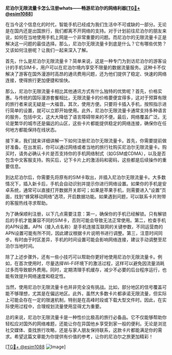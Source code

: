 **尼泊尔无限流量卡怎么注册whats——畅游尼泊尔的网络利器[[TG💪+ @esim1088](https://t.me/s/esim1088)]**

在当今这个信息化的时代，智能手机已经成为我们生活中不可或缺的一部分。无论是在国内还是出国旅行，我们都离不开网络的支持。对于计划前往尼泊尔的朋友来说，如何在当地使用手机上网是一个非常重要的问题。而尼泊尔的无限流量卡正是解决这一问题的最佳选择。那么，尼泊尔无限流量卡到底是什么？它有哪些优势？又该如何注册呢？让我们一起来深入了解。

首先，什么是尼泊尔无限流量卡？简单来说，这是一种专门为到访尼泊尔的游客设计的手机SIM卡，用户可以在尼泊尔境内享受不限量的数据流量服务。这种卡不仅解决了游客在国外漫游时高昂的通讯费用问题，还为他们提供了稳定、快速的网络连接，使得旅行更加便捷和愉快。

那么，尼泊尔无限流量卡相比其他通讯方式有什么独特的优势呢？首先，价格实惠。与传统的国际漫游套餐相比，无限流量卡的价格要便宜得多，这对于预算有限的旅行者来说无疑是一大福音。其次，使用方便。只要将卡插入手机，按照指示进行简单的设置，就可以立即开始使用。此外，尼泊尔无限流量卡通常支持多种语言的服务，包括中文，这大大降低了语言障碍带来的不便。最后，网络覆盖广泛。无论是繁华的城市还是偏远的山区，这些卡片都能提供稳定的网络连接，确保你在任何地方都能保持在线状态。

接下来，我们就来详细讲解一下如何注册尼泊尔无限流量卡。首先，你需要提前做好准备。在出发前，你可以通过网络或者当地的旅行社购买尼泊尔无限流量卡。购买时，请务必确认卡片是否支持你的手机网络制式（如GSM或CDMA），以及是否包含中文客服支持。购买后，记下卡片上的激活码和密码，这些都是后续操作的重要信息。

到达尼泊尔后，你需要先将原有的SIM卡取出，并插入尼泊尔无限流量卡。大多数情况下，插入新卡后，手机会自动识别并提示你进行网络设置。如果你的手机是安卓系统，通常可以直接打开数据开关即可；如果是苹果手机，则需要进入“设置”页面，找到“蜂窝移动网络”选项，开启数据功能。如果遇到问题，可以联系卡片附带的客服热线寻求帮助。

为了确保顺利注册，以下几点需要注意：第一，确保你的手机已经解锁。只有解锁后的手机才能兼容不同的SIM卡，否则可能会导致无法正常使用。第二，检查手机的APN设置。APN（接入点名称）是手机连接互联网的关键参数，不同运营商的APN设置可能有所不同，因此建议根据卡片说明书进行调整。第三，注意时间同步。有时由于时区差异，手机的时间设置可能会影响网络连接，建议手动调整至尼泊尔当地时间。

除了上述步骤外，还有一些小技巧可以帮助你更好地使用尼泊尔无限流量卡。例如，在首次使用时，尽量选择Wi-Fi环境下的激活过程，这样可以避免因流量消耗过多而导致额外费用。同时，定期清理手机缓存，减少不必要的后台程序运行，也能有效提升网络速度和稳定性。

当然，使用尼泊尔无限流量卡也并非完全没有挑战。比如，部分地区的信号覆盖可能不够理想，尤其是在偏远地区。此外，虽然大多数卡片都承诺无限流量，但实际上可能会存在一定的限速机制，特别是在高峰时段或下载大型文件时。因此，在实际使用过程中，合理规划流量使用显得尤为重要。

总的来说，尼泊尔无限流量卡是一种性价比极高的旅行必备品。它不仅能够帮助你轻松应对国外的网络难题，还能让你在异国他乡享受到家一般的便利。无论是浏览社交媒体、查找旅行攻略，还是与家人朋友保持联系，这款卡片都能满足你的需求。希望这篇文章能为你提供有价值的参考，让你的尼泊尔之旅更加精彩！

[[TG💪+ @esim1088](https://t.me/s/esim1088) ![Image](https://i.postimg.cc/4NQfJmqS/Snipaste-2025-05-13-00-14-12.png)]